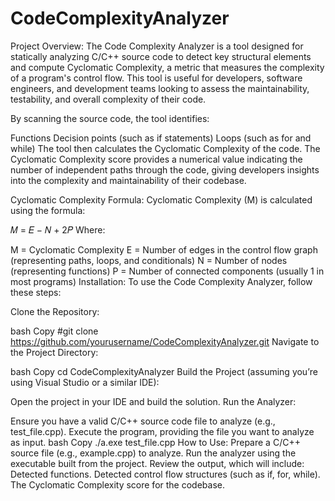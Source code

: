 # CodeComplexityAnalyzer
Project Overview:
The Code Complexity Analyzer is a tool designed for statically analyzing C/C++ source code to detect key structural elements and compute Cyclomatic Complexity, a metric that measures the complexity of a program's control flow. This tool is useful for developers, software engineers, and development teams looking to assess the maintainability, testability, and overall complexity of their code.

By scanning the source code, the tool identifies:

Functions
Decision points (such as if statements)
Loops (such as for and while)
The tool then calculates the Cyclomatic Complexity of the code. The Cyclomatic Complexity score provides a numerical value indicating the number of independent paths through the code, giving developers insights into the complexity and maintainability of their codebase.

Cyclomatic Complexity Formula:
Cyclomatic Complexity (M) is calculated using the formula:

𝑀 = 𝐸 − 𝑁 + 2𝑃
Where:

M = Cyclomatic Complexity
E = Number of edges in the control flow graph (representing paths, loops, and conditionals)
N = Number of nodes (representing functions)
P = Number of connected components (usually 1 in most programs)
Installation:
To use the Code Complexity Analyzer, follow these steps:

Clone the Repository:

bash
Copy
#git clone https://github.com/yourusername/CodeComplexityAnalyzer.git
Navigate to the Project Directory:

bash
Copy
cd CodeComplexityAnalyzer
Build the Project (assuming you’re using Visual Studio or a similar IDE):

Open the project in your IDE and build the solution.
Run the Analyzer:

Ensure you have a valid C/C++ source code file to analyze (e.g., test_file.cpp).
Execute the program, providing the file you want to analyze as input.
bash
Copy
./a.exe test_file.cpp
How to Use:
Prepare a C/C++ source file (e.g., example.cpp) to analyze.
Run the analyzer using the executable built from the project.
Review the output, which will include:
Detected functions.
Detected control flow structures (such as if, for, while).
The Cyclomatic Complexity score for the codebase.
